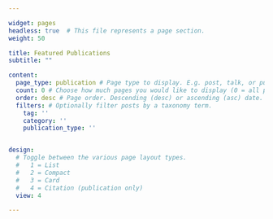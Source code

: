 ```yaml
---

widget: pages
headless: true  # This file represents a page section.
weight: 50

title: Featured Publications
subtitle: ""

content:
  page_type: publication # Page type to display. E.g. post, talk, or publication.
  count: 0 # Choose how much pages you would like to display (0 = all pages)
  order: desc # Page order. Descending (desc) or ascending (asc) date.
  filters: # Optionally filter posts by a taxonomy term.
    tag: ''
    category: ''
    publication_type: ''


design:
  # Toggle between the various page layout types.
  #   1 = List
  #   2 = Compact
  #   3 = Card
  #   4 = Citation (publication only)
  view: 4

---
```

